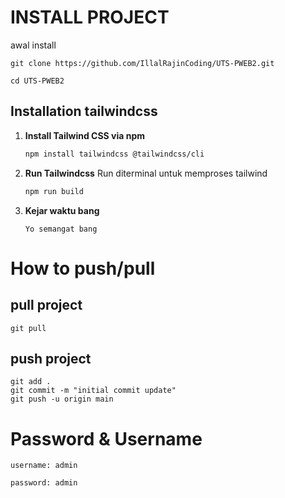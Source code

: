 # INSTALL PROJECT
awal install

```git bash
git clone https://github.com/IllalRajinCoding/UTS-PWEB2.git
```

```git bash
cd UTS-PWEB2
```

## Installation tailwindcss

1. **Install Tailwind CSS via npm**
   ```bash
   npm install tailwindcss @tailwindcss/cli
   ```
2. **Run Tailwindcss**
   Run diterminal untuk memproses tailwind
   ```bash
   npm run build
   ```
3. **Kejar waktu bang**
   ```goks
   Yo semangat bang
   ```

# How to push/pull
## pull project
```git bash
git pull
```
## push project
```git bash
git add .
git commit -m "initial commit update"
git push -u origin main
```

# Password & Username

```username
username: admin
```
```password
password: admin
```
